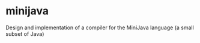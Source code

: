 minijava
========

Design and implementation of a compiler for the MiniJava language (a small subset of Java)
